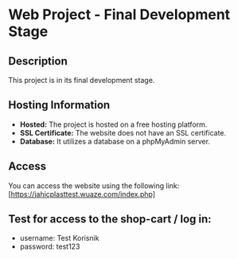 # Web Project - Final Development Stage

## Description

This project is in its final development stage.

## Hosting Information

- **Hosted:** The project is hosted on a free hosting platform.
- **SSL Certificate:** The website does not have an SSL certificate.
- **Database:** It utilizes a database on a phpMyAdmin server.

## Access

You can access the website using the following link: [https://jahicplasttest.wuaze.com/index.php]

## Test for access to the shop-cart / log in:

- username: Test Korisnik 
- password: test123

